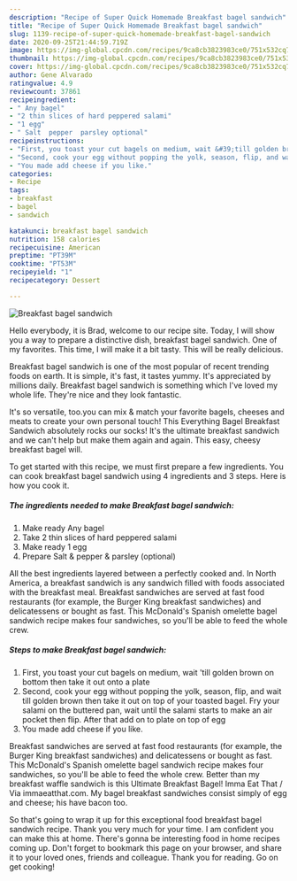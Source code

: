 ```yaml
---
description: "Recipe of Super Quick Homemade Breakfast bagel sandwich"
title: "Recipe of Super Quick Homemade Breakfast bagel sandwich"
slug: 1139-recipe-of-super-quick-homemade-breakfast-bagel-sandwich
date: 2020-09-25T21:44:59.719Z
image: https://img-global.cpcdn.com/recipes/9ca8cb3823983ce0/751x532cq70/breakfast-bagel-sandwich-recipe-main-photo.jpg
thumbnail: https://img-global.cpcdn.com/recipes/9ca8cb3823983ce0/751x532cq70/breakfast-bagel-sandwich-recipe-main-photo.jpg
cover: https://img-global.cpcdn.com/recipes/9ca8cb3823983ce0/751x532cq70/breakfast-bagel-sandwich-recipe-main-photo.jpg
author: Gene Alvarado
ratingvalue: 4.9
reviewcount: 37861
recipeingredient:
- " Any bagel"
- "2 thin slices of hard peppered salami"
- "1 egg"
- " Salt  pepper  parsley optional"
recipeinstructions:
- "First, you toast your cut bagels on medium, wait &#39;till golden brown on bottom then take it out onto a plate"
- "Second, cook your egg without popping the yolk, season, flip, and wait till golden brown then take it out on top of your toasted bagel. Fry your salami on the buttered pan, wait until the salami starts to make an air pocket then flip. After that add on to plate on top of egg"
- "You made add cheese if you like."
categories:
- Recipe
tags:
- breakfast
- bagel
- sandwich

katakunci: breakfast bagel sandwich 
nutrition: 158 calories
recipecuisine: American
preptime: "PT39M"
cooktime: "PT53M"
recipeyield: "1"
recipecategory: Dessert

---
```



![Breakfast bagel sandwich](https://img-global.cpcdn.com/recipes/9ca8cb3823983ce0/751x532cq70/breakfast-bagel-sandwich-recipe-main-photo.jpg)

Hello everybody, it is Brad, welcome to our recipe site. Today, I will show you a way to prepare a distinctive dish, breakfast bagel sandwich. One of my favorites. This time, I will make it a bit tasty. This will be really delicious.

Breakfast bagel sandwich is one of the most popular of recent trending foods on earth. It is simple, it's fast, it tastes yummy. It's appreciated by millions daily. Breakfast bagel sandwich is something which I've loved my whole life. They're nice and they look fantastic.

It&#39;s so versatile, too.you can mix &amp; match your favorite bagels, cheeses and meats to create your own personal touch! This Everything Bagel Breakfast Sandwich absolutely rocks our socks! It&#39;s the ultimate breakfast sandwich and we can&#39;t help but make them again and again. This easy, cheesy breakfast bagel will.


To get started with this recipe, we must first prepare a few ingredients. You can cook breakfast bagel sandwich using 4 ingredients and 3 steps. Here is how you cook it.

<!--inarticleads1-->

##### The ingredients needed to make Breakfast bagel sandwich:

1. Make ready  Any bagel
1. Take 2 thin slices of hard peppered salami
1. Make ready 1 egg
1. Prepare  Salt &amp; pepper &amp; parsley (optional)


All the best ingredients layered between a perfectly cooked and. In North America, a breakfast sandwich is any sandwich filled with foods associated with the breakfast meal. Breakfast sandwiches are served at fast food restaurants (for example, the Burger King breakfast sandwiches) and delicatessens or bought as fast. This McDonald&#39;s Spanish omelette bagel sandwich recipe makes four sandwiches, so you&#39;ll be able to feed the whole crew. 

<!--inarticleads2-->

##### Steps to make Breakfast bagel sandwich:

1. First, you toast your cut bagels on medium, wait &#39;till golden brown on bottom then take it out onto a plate
1. Second, cook your egg without popping the yolk, season, flip, and wait till golden brown then take it out on top of your toasted bagel. Fry your salami on the buttered pan, wait until the salami starts to make an air pocket then flip. After that add on to plate on top of egg
1. You made add cheese if you like.


Breakfast sandwiches are served at fast food restaurants (for example, the Burger King breakfast sandwiches) and delicatessens or bought as fast. This McDonald&#39;s Spanish omelette bagel sandwich recipe makes four sandwiches, so you&#39;ll be able to feed the whole crew. Better than my breakfast waffle sandwich is this Ultimate Breakfast Bagel! Imma Eat That / Via immaeatthat.com. My bagel breakfast sandwiches consist simply of egg and cheese; his have bacon too. 

So that's going to wrap it up for this exceptional food breakfast bagel sandwich recipe. Thank you very much for your time. I am confident you can make this at home. There's gonna be interesting food in home recipes coming up. Don't forget to bookmark this page on your browser, and share it to your loved ones, friends and colleague. Thank you for reading. Go on get cooking!
